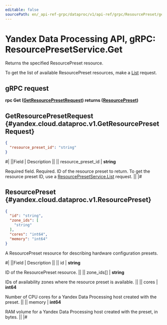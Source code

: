 ```yaml
---
editable: false
sourcePath: en/_api-ref-grpc/dataproc/v1/api-ref/grpc/ResourcePreset/get.md
---
```


# Yandex Data Processing API, gRPC: ResourcePresetService.Get

Returns the specified ResourcePreset resource.

To get the list of available ResourcePreset resources, make a [List](/docs/data-proc/api-ref/grpc/ResourcePreset/list#List) request.

## gRPC request

**rpc Get ([GetResourcePresetRequest](#yandex.cloud.dataproc.v1.GetResourcePresetRequest)) returns ([ResourcePreset](#yandex.cloud.dataproc.v1.ResourcePreset))**

## GetResourcePresetRequest {#yandex.cloud.dataproc.v1.GetResourcePresetRequest}

```json
{
  "resource_preset_id": "string"
}
```

#|
||Field | Description ||
|| resource_preset_id | **string**

Required field. Required. ID of the resource preset to return.
To get the resource preset ID, use a [ResourcePresetService.List](/docs/data-proc/api-ref/grpc/ResourcePreset/list#List) request. ||
|#

## ResourcePreset {#yandex.cloud.dataproc.v1.ResourcePreset}

```json
{
  "id": "string",
  "zone_ids": [
    "string"
  ],
  "cores": "int64",
  "memory": "int64"
}
```

A ResourcePreset resource for describing hardware configuration presets.

#|
||Field | Description ||
|| id | **string**

ID of the ResourcePreset resource. ||
|| zone_ids[] | **string**

IDs of availability zones where the resource preset is available. ||
|| cores | **int64**

Number of CPU cores for a Yandex Data Processing host created with the preset. ||
|| memory | **int64**

RAM volume for a Yandex Data Processing host created with the preset, in bytes. ||
|#